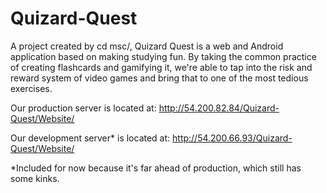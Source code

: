 Quizard-Quest
=============

A project created by cd msc/, Quizard Quest is a web and Android application based on making studying fun. By taking the common practice of creating flashcards and gamifying it, we're able to tap into the risk and reward system of video games and bring that to one of the most tedious exercises. 

Our production server is located at:
http://54.200.82.84/Quizard-Quest/Website/

Our development server* is located at:
http://54.200.66.93/Quizard-Quest/Website/ 


*Included for now because it's far ahead of production, which still has some kinks.
